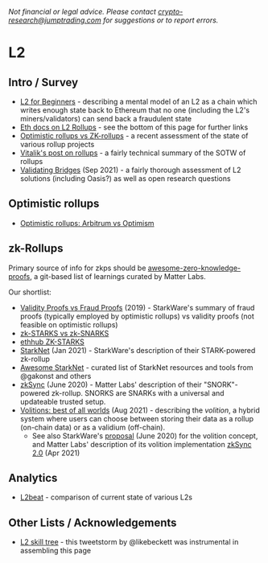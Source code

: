 _Not financial or legal advice.  Please contact [crypto-research@jumptrading.com](crypto-research@jumptrading.com)
for suggestions or to report errors._

L2
====

## Intro / Survey
* [L2 for Beginners](https://gourmetcrypto.substack.com/p/layer-2-for-beginners) -
  describing a mental model of an L2 as a chain which writes enough state back to Ethereum that
  no one (including the L2's miners/validators) can send back a fraudulent state
* [Eth docs on L2 Rollups](https://ethereum.org/en/developers/docs/scaling/layer-2-rollups/) - see the bottom of this page for further links
* [Optimistic rollups vs ZK-rollups](https://limechain.tech/blog/optimistic-rollups-vs-zk-rollups/) -
  a recent assessment of the state of various rollup projects
* [Vitalik's post on rollups](https://vitalik.ca/general/2021/01/05/rollup.html) - a fairly technical summary of the SOTW of rollups
* [Validating Bridges](https://stonecoldpat.github.io/images/validatingbridges.pdf) (Sep 2021) -
  a fairly thorough assessment of L2 solutions (including Oasis?) as well as open research questions

## Optimistic rollups
* [Optimistic rollups: Arbitrum vs Optimism](https://insights.deribit.com/market-research/making-sense-of-rollups-part-2-dispute-resolution-on-arbitrum-and-optimism/)

## zk-Rollups
Primary source of info for zkps should be 
[awesome-zero-knowledge-proofs](https://github.com/matter-labs/awesome-zero-knowledge-proofs),
a git-based list of learnings curated by Matter Labs.

Our shortlist:
* [Validity Proofs vs Fraud Proofs](https://medium.com/starkware/validity-proofs-vs-fraud-proofs-4ef8b4d3d87a) (2019) - 
  StarkWare's summary of fraud proofs (typically employed by optimistic rollups) vs validity proofs (not feasible on optimistic rollups)
* [zk-STARKS vs zk-SNARKS](https://consensys.net/blog/blockchain-explained/zero-knowledge-proofs-starks-vs-snarks/)
* [ethhub ZK-STARKS](https://docs.ethhub.io/ethereum-roadmap/layer-2-scaling/zk-starks/)
* [StarkNet](https://medium.com/starkware/on-the-road-to-starknet-a-permissionless-stark-powered-l2-zk-rollup-83be53640880) (Jan 2021) -
  StarkWare's description of their STARK-powered zk-rollup
* [Awesome StarkNet](https://github.com/gakonst/awesome-starknet) - curated list of StarkNet resources and tools from @gakonst and others
* [zkSync](https://blog.matter-labs.io/zksync-is-live-bringing-trustless-scalable-payments-to-ethereum-9c634b3e6823) (June 2020) -
  Matter Labs' description of their "SNORK"-powered zk-rollup.  SNORKS are SNARKs with a universal and updateable trusted setup.
* [Volitions: best of all worlds](https://polynya.medium.com/volitions-best-of-all-worlds-cfd313aec9a8) (Aug 2021) -
  describing the *volition*, a hybrid system where users can choose between storing their data as a rollup (on-chain 
  data) or as a validium (off-chain).
  * See also StarkWare's [proposal](https://medium.com/starkware/volition-and-the-emerging-data-availability-spectrum-87e8bfa09bb) (June 2020)
    for the volition concept, and Matter Labs' description of its volition implementation [zkSync 2.0](https://blog.matter-labs.io/zkporter-a-breakthrough-in-l2-scaling-ed5e48842fbf) (Apr 2021)

## Analytics
* [L2beat](https://l2beat.com/) - comparison of current state of various L2s

## Other Lists / Acknowledgements
* [L2 skill tree](https://twitter.com/likebeckett/status/1452027362229436416) -
  this tweetstorm by @likebeckett was instrumental in assembling this page
